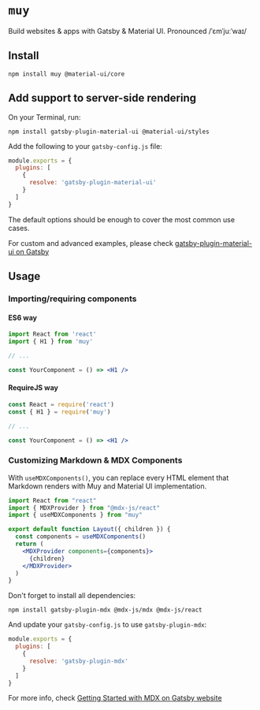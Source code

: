 # `muy`

Build websites & apps with Gatsby & Material UI. Pronounced /ˈɛmˈjuːˈwaɪ/

## Install

```shell script
npm install muy @material-ui/core
```

## Add support to server-side rendering

On your Terminal, run:

```shell script
npm install gatsby-plugin-material-ui @material-ui/styles
```

Add the following to your `gatsby-config.js` file:

```js
module.exports = {
  plugins: [
    {
      resolve: 'gatsby-plugin-material-ui'
    }
  ]
}
```

The default options should be enough to cover the most common use cases. 


For custom and advanced examples,
please check [gatsby-plugin-material-ui on Gatsby](https://www.gatsbyjs.org/packages/gatsby-plugin-material-ui/#gatsby-plugin-material-ui)

## Usage

### Importing/requiring components

#### ES6 way

```jsx harmony
import React from 'react'
import { H1 } from 'muy'

// ...

const YourComponent = () => <H1 />
```

#### RequireJS way

```jsx harmony
const React = require('react')
const { H1 } = require('muy')

// ...

const YourComponent = () => <H1 />
```

### Customizing Markdown & MDX Components

With `useMDXComponents()`, you can replace every HTML element that Markdown renders with Muy and Material UI implementation.

```jsx harmony
import React from "react"
import { MDXProvider } from "@mdx-js/react"
import { useMDXComponents } from "muy"

export default function Layout({ children }) {
  const components = useMDXComponents()
  return (
    <MDXProvider components={components}>
      {children}
    </MDXProvider>
  )
}
```

Don't forget to install all dependencies:

```shell script
npm install gatsby-plugin-mdx @mdx-js/mdx @mdx-js/react
```

And update your `gatsby-config.js` to use `gatsby-plugin-mdx`:

```js
module.exports = {
  plugins: [
    {
      resolve: 'gatsby-plugin-mdx'
    }
  ]
}
```

For more info, check [Getting Started with MDX on Gatsby website](https://www.gatsbyjs.org/docs/mdx/getting-started/)
